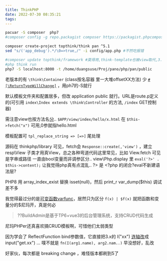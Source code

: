 ```yaml
---
title: ThinkPHP
date: 2022-07-30 08:35:21
tags:
---
```


```sh
pacuar -S composer  php7
#composer config -g repo.packagist composer https://packagist.phpcomposer.com #国内镜像

composer create-project topthink/think pan ^5.1
sed "s/('app_debug').*/\0=>true,/" -i config/app.php #不然吃报错

#composer update topthink/framework #莫得用,think-template也被view取代,3.2 不在Packagist.org
#php think run
php7 -S localhost:8000 -t /home/duangsuse/Proj/pano/php/pan/public
```

老版本的有 `\think\Container` (class按名容器 里一大堆offsetXX方法) 少 [`#[\ReturnTypeWillChange]`](https://php.watch/versions/8.1/ReturnTypeWillChange) ，用ph7的-S就行

默认模板文件夹和配置居多，但改 application public 就行。URL是route.p定义的(可引用 `index\Index extends \think\Controller` 的方法, `/index` GET控制器)

需注意view也按方法名[分](https://www.kancloud.cn/manual/thinkphp6_0/1037611).. `$APP/view/index/hello/x.html` 在 `$this->fetch("x")` 可用,0参就指hello.html

模板配置可 `tpl_replace_string => [=>]` 尾处理

源码在 thinkphp/library 可见，fetch会 `Response::create(,'view')` ，建立 resp\View 子类才用真View，总之各种弯道代码这里常见，比如 View.fetch 可见是字串或路径 一直由bool变量而非调参区分.. view\\Php.display 里 `eval('?>' . $this->content);` 让我觉得php真有点混乱.. ?> 是 <?php 的闭合?eval不新建语法层?

PHP8 用 array_index_exist 替换 isset(null)，然后 print_r var_dump($this) 调试差不多

我觉得最过分的是[可变函数varfunc](https://www.php.net/manual/zh/functions.variable-functions.php)，居然只为区分 `f(x) | $f(x)` 就把函数和变量分的$尼玛开，真是何必

>??BuildAdmin是基于TP6+vue3的后台管理系统，支持CRUD代码生成

尼玛PHPer还真喜欢搞CRUD模板啊，可惜他们太弱类型

因为学会了 ReflectFunction bind参数值，它直接把3.x的 I("xx") [连轴改](https://www.kancloud.cn/manual/thinkphp6_0/1037519)成 input("get.xx") ... 噗不就是 `fn(I(arg1.name), arg2.nam..)` 早没想好，乱改

好家伙，每次都是 breaking change ，难怪版本都刷到5了